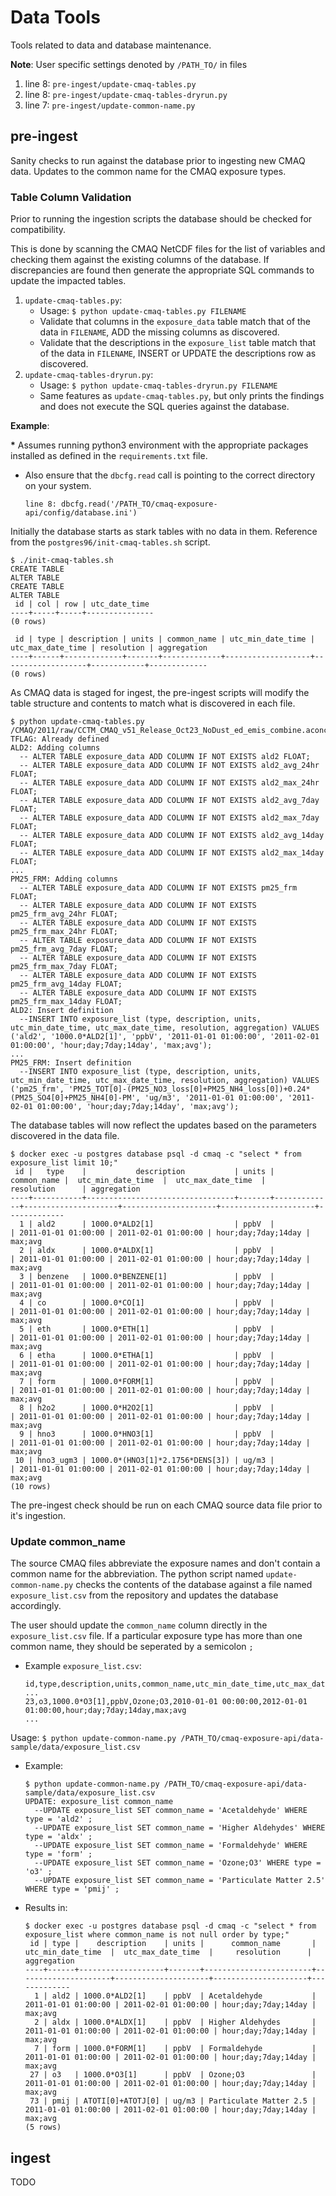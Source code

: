 # Data Tools

Tools related to data and database maintenance.

**Note**: User specific settings denoted by `/PATH_TO/` in files

1. line 8: `pre-ingest/update-cmaq-tables.py`
2. line 8: `pre-ingest/update-cmaq-tables-dryrun.py`
3. line 7: `pre-ingest/update-common-name.py`

## pre-ingest

Sanity checks to run against the database prior to ingesting new CMAQ data.
Updates to the common name for the CMAQ exposure types.

### Table Column Validation

Prior to running the ingestion scripts the database should be checked for compatibility.

This is done by scanning the CMAQ NetCDF files for the list of variables and checking them against the existing columns of the database. If discrepancies are found then generate the appropriate SQL commands to update the impacted tables.

1. `update-cmaq-tables.py`: 
	- Usage: `$ python update-cmaq-tables.py FILENAME`
	- Validate that columns in the `exposure_data` table match that of the data in `FILENAME`, ADD the missing columns as discovered.
	- Validate that the descriptions in the `exposure_list` table match that of the data in `FILENAME`, INSERT or UPDATE the descriptions row as discovered.
2. `update-cmaq-tables-dryrun.py`:
	- Usage: `$ python update-cmaq-tables-dryrun.py FILENAME`
	- Same features as `update-cmaq-tables.py`, but only prints the findings and does not execute the SQL queries against the database.

**Example**:

**\*** Assumes running python3 environment with the appropriate packages installed as defined in the `requirements.txt` file.

- Also ensure that the `dbcfg.read` call is pointing to the correct directory on your system.

	```
	line 8: dbcfg.read('/PATH_TO/cmaq-exposure-api/config/database.ini')
	```

Initially the database starts as stark tables with no data in them. Reference from the `postgres96/init-cmaq-tables.sh` script.

```
$ ./init-cmaq-tables.sh
CREATE TABLE
ALTER TABLE
CREATE TABLE
ALTER TABLE
 id | col | row | utc_date_time
----+-----+-----+---------------
(0 rows)

 id | type | description | units | common_name | utc_min_date_time | utc_max_date_time | resolution | aggregation
----+------+-------------+-------+-------------+-------------------+-------------------+------------+-------------
(0 rows)
```

As CMAQ data is staged for ingest, the pre-ingest scripts will modify the table structure and contents to match what is discovered in each file.

```
$ python update-cmaq-tables.py /CMAQ/2011/raw/CCTM_CMAQ_v51_Release_Oct23_NoDust_ed_emis_combine.aconc.01
TFLAG: Already defined
ALD2: Adding columns
  -- ALTER TABLE exposure_data ADD COLUMN IF NOT EXISTS ald2 FLOAT;
  -- ALTER TABLE exposure_data ADD COLUMN IF NOT EXISTS ald2_avg_24hr FLOAT;
  -- ALTER TABLE exposure_data ADD COLUMN IF NOT EXISTS ald2_max_24hr FLOAT;
  -- ALTER TABLE exposure_data ADD COLUMN IF NOT EXISTS ald2_avg_7day FLOAT;
  -- ALTER TABLE exposure_data ADD COLUMN IF NOT EXISTS ald2_max_7day FLOAT;
  -- ALTER TABLE exposure_data ADD COLUMN IF NOT EXISTS ald2_avg_14day FLOAT;
  -- ALTER TABLE exposure_data ADD COLUMN IF NOT EXISTS ald2_max_14day FLOAT;
...
PM25_FRM: Adding columns
  -- ALTER TABLE exposure_data ADD COLUMN IF NOT EXISTS pm25_frm FLOAT;
  -- ALTER TABLE exposure_data ADD COLUMN IF NOT EXISTS pm25_frm_avg_24hr FLOAT;
  -- ALTER TABLE exposure_data ADD COLUMN IF NOT EXISTS pm25_frm_max_24hr FLOAT;
  -- ALTER TABLE exposure_data ADD COLUMN IF NOT EXISTS pm25_frm_avg_7day FLOAT;
  -- ALTER TABLE exposure_data ADD COLUMN IF NOT EXISTS pm25_frm_max_7day FLOAT;
  -- ALTER TABLE exposure_data ADD COLUMN IF NOT EXISTS pm25_frm_avg_14day FLOAT;
  -- ALTER TABLE exposure_data ADD COLUMN IF NOT EXISTS pm25_frm_max_14day FLOAT;
ALD2: Insert definition
  --INSERT INTO exposure_list (type, description, units, utc_min_date_time, utc_max_date_time, resolution, aggregation) VALUES ('ald2', '1000.0*ALD2[1]', 'ppbV', '2011-01-01 01:00:00', '2011-02-01 01:00:00', 'hour;day;7day;14day', 'max;avg');
...
PM25_FRM: Insert definition
  --INSERT INTO exposure_list (type, description, units, utc_min_date_time, utc_max_date_time, resolution, aggregation) VALUES ('pm25_frm', 'PM25_TOT[0]-(PM25_NO3_loss[0]+PM25_NH4_loss[0])+0.24*(PM25_SO4[0]+PM25_NH4[0]-PM', 'ug/m3', '2011-01-01 01:00:00', '2011-02-01 01:00:00', 'hour;day;7day;14day', 'max;avg');
```

The database tables will now reflect the updates based on the parameters discovered in the data file.

```
$ docker exec -u postgres database psql -d cmaq -c "select * from exposure_list limit 10;"
 id |   type    |           description           | units | common_name |  utc_min_date_time  |  utc_max_date_time  |     resolution      | aggregation
----+-----------+---------------------------------+-------+-------------+---------------------+---------------------+---------------------+-------------
  1 | ald2      | 1000.0*ALD2[1]                  | ppbV  |             | 2011-01-01 01:00:00 | 2011-02-01 01:00:00 | hour;day;7day;14day | max;avg
  2 | aldx      | 1000.0*ALDX[1]                  | ppbV  |             | 2011-01-01 01:00:00 | 2011-02-01 01:00:00 | hour;day;7day;14day | max;avg
  3 | benzene   | 1000.0*BENZENE[1]               | ppbV  |             | 2011-01-01 01:00:00 | 2011-02-01 01:00:00 | hour;day;7day;14day | max;avg
  4 | co        | 1000.0*CO[1]                    | ppbV  |             | 2011-01-01 01:00:00 | 2011-02-01 01:00:00 | hour;day;7day;14day | max;avg
  5 | eth       | 1000.0*ETH[1]                   | ppbV  |             | 2011-01-01 01:00:00 | 2011-02-01 01:00:00 | hour;day;7day;14day | max;avg
  6 | etha      | 1000.0*ETHA[1]                  | ppbV  |             | 2011-01-01 01:00:00 | 2011-02-01 01:00:00 | hour;day;7day;14day | max;avg
  7 | form      | 1000.0*FORM[1]                  | ppbV  |             | 2011-01-01 01:00:00 | 2011-02-01 01:00:00 | hour;day;7day;14day | max;avg
  8 | h2o2      | 1000.0*H2O2[1]                  | ppbV  |             | 2011-01-01 01:00:00 | 2011-02-01 01:00:00 | hour;day;7day;14day | max;avg
  9 | hno3      | 1000.0*HNO3[1]                  | ppbV  |             | 2011-01-01 01:00:00 | 2011-02-01 01:00:00 | hour;day;7day;14day | max;avg
 10 | hno3_ugm3 | 1000.0*(HNO3[1]*2.1756*DENS[3]) | ug/m3 |             | 2011-01-01 01:00:00 | 2011-02-01 01:00:00 | hour;day;7day;14day | max;avg
(10 rows)
```

The pre-ingest check should be run on each CMAQ source data file prior to it's ingestion.

### Update common_name

The source CMAQ files abbreviate the exposure names and don't contain a common name for the abbreviation. The python script named `update-common-name.py` checks the contents of the database against a file named `exposure_list.csv` from the repository and updates the database accordingly.

The user should update the `common_name` column directly in the `exposure_list.csv` file. If a particular exposure type has more than one common name, they should be seperated by a semicolon `;`

- Example `exposure_list.csv`:

	```
	id,type,description,units,common_name,utc_min_date_time,utc_max_date_time,resolution,aggregation
	...
	23,o3,1000.0*O3[1],ppbV,Ozone;O3,2010-01-01 00:00:00,2012-01-01 01:00:00,hour;day;7day;14day,max;avg
	...
	```

Usage: `$ python update-common-name.py /PATH_TO/cmaq-exposure-api/data-sample/data/exposure_list.csv`

- Example:

	```
	$ python update-common-name.py /PATH_TO/cmaq-exposure-api/data-sample/data/exposure_list.csv
	UPDATE: exposure_list common_name
	  --UPDATE exposure_list SET common_name = 'Acetaldehyde' WHERE type = 'ald2' ;
	  --UPDATE exposure_list SET common_name = 'Higher Aldehydes' WHERE type = 'aldx' ;
	  --UPDATE exposure_list SET common_name = 'Formaldehyde' WHERE type = 'form' ;
	  --UPDATE exposure_list SET common_name = 'Ozone;O3' WHERE type = 'o3' ;
	  --UPDATE exposure_list SET common_name = 'Particulate Matter 2.5' WHERE type = 'pmij' ;
	```

- Results in:

	```
	$ docker exec -u postgres database psql -d cmaq -c "select * from exposure_list where common_name is not null order by type;"
	 id | type |    description    | units |      common_name       |  utc_min_date_time  |  utc_max_date_time  |     resolution      | aggregation
	----+------+-------------------+-------+------------------------+---------------------+---------------------+---------------------+-------------
	  1 | ald2 | 1000.0*ALD2[1]    | ppbV  | Acetaldehyde           | 2011-01-01 01:00:00 | 2011-02-01 01:00:00 | hour;day;7day;14day | max;avg
	  2 | aldx | 1000.0*ALDX[1]    | ppbV  | Higher Aldehydes       | 2011-01-01 01:00:00 | 2011-02-01 01:00:00 | hour;day;7day;14day | max;avg
	  7 | form | 1000.0*FORM[1]    | ppbV  | Formaldehyde           | 2011-01-01 01:00:00 | 2011-02-01 01:00:00 | hour;day;7day;14day | max;avg
	 27 | o3   | 1000.0*O3[1]      | ppbV  | Ozone;O3               | 2011-01-01 01:00:00 | 2011-02-01 01:00:00 | hour;day;7day;14day | max;avg
	 73 | pmij | ATOTI[0]+ATOTJ[0] | ug/m3 | Particulate Matter 2.5 | 2011-01-01 01:00:00 | 2011-02-01 01:00:00 | hour;day;7day;14day | max;avg
	(5 rows)
	```

## ingest

TODO